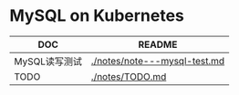 MySQL on Kubernetes
=============================

| DOC | README |
| ------ | ------ |
| MySQL读写测试 | [./notes/note---mysql-test.md](./notes/note---mysql-test.md) |
| TODO | [./notes/TODO.md](./notes/TODO.md) |


